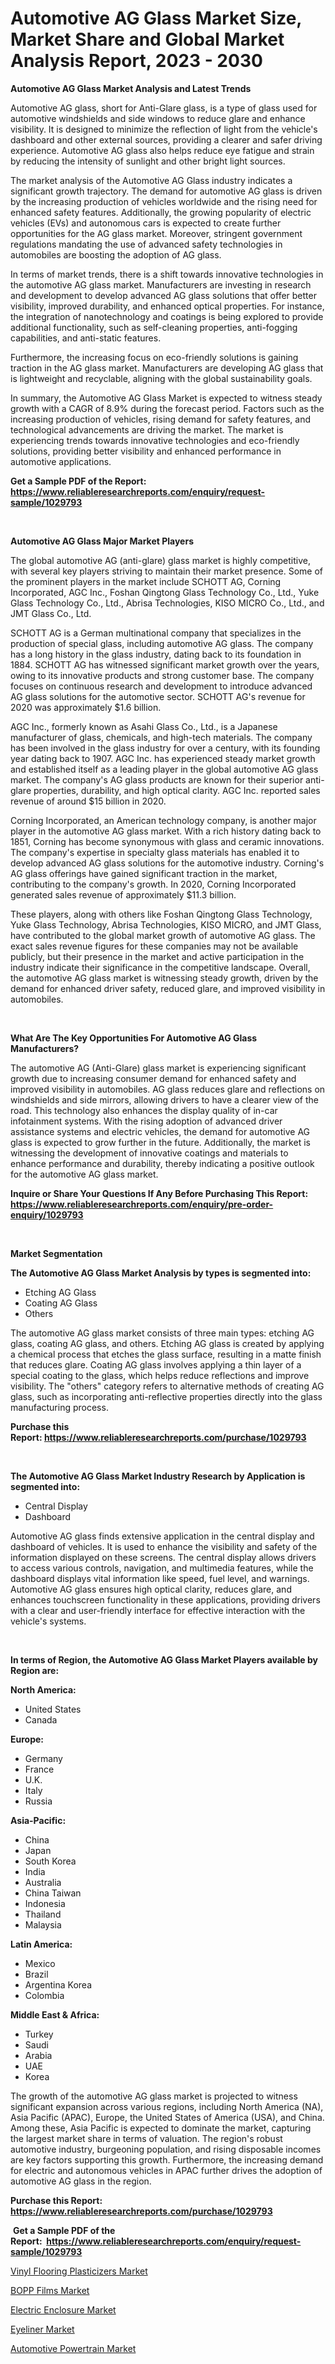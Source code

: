 <p><h1>Automotive AG Glass Market Size, Market Share and Global Market Analysis Report, 2023 - 2030</h1></p><p><strong>Automotive AG Glass Market Analysis and Latest Trends</strong></p>
<p><p>Automotive AG glass, short for Anti-Glare glass, is a type of glass used for automotive windshields and side windows to reduce glare and enhance visibility. It is designed to minimize the reflection of light from the vehicle's dashboard and other external sources, providing a clearer and safer driving experience. Automotive AG glass also helps reduce eye fatigue and strain by reducing the intensity of sunlight and other bright light sources.</p><p>The market analysis of the Automotive AG Glass industry indicates a significant growth trajectory. The demand for automotive AG glass is driven by the increasing production of vehicles worldwide and the rising need for enhanced safety features. Additionally, the growing popularity of electric vehicles (EVs) and autonomous cars is expected to create further opportunities for the AG glass market. Moreover, stringent government regulations mandating the use of advanced safety technologies in automobiles are boosting the adoption of AG glass.</p><p>In terms of market trends, there is a shift towards innovative technologies in the automotive AG glass market. Manufacturers are investing in research and development to develop advanced AG glass solutions that offer better visibility, improved durability, and enhanced optical properties. For instance, the integration of nanotechnology and coatings is being explored to provide additional functionality, such as self-cleaning properties, anti-fogging capabilities, and anti-static features.</p><p>Furthermore, the increasing focus on eco-friendly solutions is gaining traction in the AG glass market. Manufacturers are developing AG glass that is lightweight and recyclable, aligning with the global sustainability goals.</p><p>In summary, the Automotive AG Glass Market is expected to witness steady growth with a CAGR of 8.9% during the forecast period. Factors such as the increasing production of vehicles, rising demand for safety features, and technological advancements are driving the market. The market is experiencing trends towards innovative technologies and eco-friendly solutions, providing better visibility and enhanced performance in automotive applications.</p></p>
<p><strong>Get a Sample PDF of the Report:&nbsp; <a href="https://www.reliableresearchreports.com/enquiry/request-sample/1029793">https://www.reliableresearchreports.com/enquiry/request-sample/1029793</a></strong></p>
<p>&nbsp;</p>
<p><strong>Automotive AG Glass Major Market Players</strong></p>
<p><p>The global automotive AG (anti-glare) glass market is highly competitive, with several key players striving to maintain their market presence. Some of the prominent players in the market include SCHOTT AG, Corning Incorporated, AGC Inc., Foshan Qingtong Glass Technology Co., Ltd., Yuke Glass Technology Co., Ltd., Abrisa Technologies, KISO MICRO Co., Ltd., and JMT Glass Co., Ltd.</p><p>SCHOTT AG is a German multinational company that specializes in the production of special glass, including automotive AG glass. The company has a long history in the glass industry, dating back to its foundation in 1884. SCHOTT AG has witnessed significant market growth over the years, owing to its innovative products and strong customer base. The company focuses on continuous research and development to introduce advanced AG glass solutions for the automotive sector. SCHOTT AG's revenue for 2020 was approximately $1.6 billion.</p><p>AGC Inc., formerly known as Asahi Glass Co., Ltd., is a Japanese manufacturer of glass, chemicals, and high-tech materials. The company has been involved in the glass industry for over a century, with its founding year dating back to 1907. AGC Inc. has experienced steady market growth and established itself as a leading player in the global automotive AG glass market. The company's AG glass products are known for their superior anti-glare properties, durability, and high optical clarity. AGC Inc. reported sales revenue of around $15 billion in 2020.</p><p>Corning Incorporated, an American technology company, is another major player in the automotive AG glass market. With a rich history dating back to 1851, Corning has become synonymous with glass and ceramic innovations. The company's expertise in specialty glass materials has enabled it to develop advanced AG glass solutions for the automotive industry. Corning's AG glass offerings have gained significant traction in the market, contributing to the company's growth. In 2020, Corning Incorporated generated sales revenue of approximately $11.3 billion.</p><p>These players, along with others like Foshan Qingtong Glass Technology, Yuke Glass Technology, Abrisa Technologies, KISO MICRO, and JMT Glass, have contributed to the global market growth of automotive AG glass. The exact sales revenue figures for these companies may not be available publicly, but their presence in the market and active participation in the industry indicate their significance in the competitive landscape. Overall, the automotive AG glass market is witnessing steady growth, driven by the demand for enhanced driver safety, reduced glare, and improved visibility in automobiles.</p></p>
<p>&nbsp;</p>
<p><strong>What Are The Key Opportunities For Automotive AG Glass Manufacturers?</strong></p>
<p><p>The automotive AG (Anti-Glare) glass market is experiencing significant growth due to increasing consumer demand for enhanced safety and improved visibility in automobiles. AG glass reduces glare and reflections on windshields and side mirrors, allowing drivers to have a clearer view of the road. This technology also enhances the display quality of in-car infotainment systems. With the rising adoption of advanced driver assistance systems and electric vehicles, the demand for automotive AG glass is expected to grow further in the future. Additionally, the market is witnessing the development of innovative coatings and materials to enhance performance and durability, thereby indicating a positive outlook for the automotive AG glass market.</p></p>
<p><strong>Inquire or Share Your Questions If Any Before Purchasing This Report: <a href="https://www.reliableresearchreports.com/enquiry/pre-order-enquiry/1029793">https://www.reliableresearchreports.com/enquiry/pre-order-enquiry/1029793</a></strong></p>
<p>&nbsp;</p>
<p><strong>Market Segmentation</strong></p>
<p><strong>The Automotive AG Glass Market Analysis by types is segmented into:</strong></p>
<p><ul><li>Etching AG Glass</li><li>Coating AG Glass</li><li>Others</li></ul></p>
<p><p>The automotive AG glass market consists of three main types: etching AG glass, coating AG glass, and others. Etching AG glass is created by applying a chemical process that etches the glass surface, resulting in a matte finish that reduces glare. Coating AG glass involves applying a thin layer of a special coating to the glass, which helps reduce reflections and improve visibility. The "others" category refers to alternative methods of creating AG glass, such as incorporating anti-reflective properties directly into the glass manufacturing process.</p></p>
<p><strong>Purchase this Report:&nbsp;<a href="https://www.reliableresearchreports.com/purchase/1029793">https://www.reliableresearchreports.com/purchase/1029793</a></strong></p>
<p>&nbsp;</p>
<p><strong>The Automotive AG Glass Market Industry Research by Application is segmented into:</strong></p>
<p><ul><li>Central Display</li><li>Dashboard</li></ul></p>
<p><p>Automotive AG glass finds extensive application in the central display and dashboard of vehicles. It is used to enhance the visibility and safety of the information displayed on these screens. The central display allows drivers to access various controls, navigation, and multimedia features, while the dashboard displays vital information like speed, fuel level, and warnings. Automotive AG glass ensures high optical clarity, reduces glare, and enhances touchscreen functionality in these applications, providing drivers with a clear and user-friendly interface for effective interaction with the vehicle's systems.</p></p>
<p>&nbsp;</p>
<p><strong>In terms of Region, the Automotive AG Glass Market Players available by Region are:</strong></p>
<p>
    <p> <strong> North America: </strong>
        <ul>
            <li>United States</li>
            <li>Canada</li>
        </ul>
        </p> 
    <p> <strong> Europe: </strong>
        <ul>
            <li>Germany</li>
            <li>France</li>
            <li>U.K.</li>
            <li>Italy</li>
            <li>Russia</li>
        </ul>
        </p> 
    <p> <strong> Asia-Pacific: </strong>
        <ul>
            <li>China</li>
            <li>Japan</li>
            <li>South Korea</li>
            <li>India</li>
            <li>Australia</li>
            <li>China Taiwan</li>
            <li>Indonesia</li>
            <li>Thailand</li>
            <li>Malaysia</li>
        </ul>
        </p> 
    <p> <strong> Latin America: </strong>
        <ul>
            <li>Mexico</li>
            <li>Brazil</li>
            <li>Argentina Korea</li>
            <li>Colombia</li>
        </ul>
        </p> 
    <p> <strong> Middle East & Africa: </strong>
        <ul>
            <li>Turkey</li>
            <li>Saudi</li>
            <li>Arabia</li>
            <li>UAE</li>
            <li>Korea</li>
        </ul>
    </p>
    </p>
<p><p>The growth of the automotive AG glass market is projected to witness significant expansion across various regions, including North America (NA), Asia Pacific (APAC), Europe, the United States of America (USA), and China. Among these, Asia Pacific is expected to dominate the market, capturing the largest market share in terms of valuation. The region's robust automotive industry, burgeoning population, and rising disposable incomes are key factors supporting this growth. Furthermore, the increasing demand for electric and autonomous vehicles in APAC further drives the adoption of automotive AG glass in the region.</p></p>
<p><strong>Purchase this Report: <a href="https://www.reliableresearchreports.com/purchase/1029793">https://www.reliableresearchreports.com/purchase/1029793</a></strong></p>
<p>&nbsp;<strong>Get a Sample PDF of the Report:&nbsp;&nbsp;<a href="https://www.reliableresearchreports.com/enquiry/request-sample/1029793">https://www.reliableresearchreports.com/enquiry/request-sample/1029793</a></strong></p>
<p><strong></strong></p>
<p><p><a href="https://issuu.com/reportprime-2/docs/vinyl-flooring-plasticizers-market-size-2030.pptx?fr=xKAE9_zU1NQ">Vinyl Flooring Plasticizers Market</a></p><p><a href="https://www.linkedin.com/pulse/bopp-films-market-insights-players-forecast-till-2030-ni0sc/">BOPP Films Market</a></p><p><a href="https://github.com/GroverBarry/Market-Research-Report-List-1/blob/main/electric-enclosure-market.md">Electric Enclosure Market</a></p><p><a href="https://www.reportprime.com/eyeliner-r2954">Eyeliner Market</a></p><p><a href="https://medium.com/@henrywheeler53/automotive-powertrain-market-size-growth-forecast-2023-2030-42d490b419c5">Automotive Powertrain Market</a></p></p>